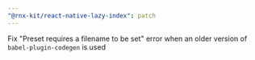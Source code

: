 ```yaml
---
"@rnx-kit/react-native-lazy-index": patch
---
```


Fix "Preset requires a filename to be set" error when an older version of `babel-plugin-codegen` is used
